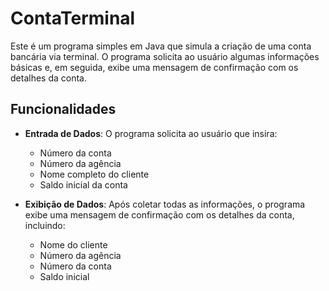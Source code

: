 # ContaTerminal

Este é um programa simples em Java que simula a criação de uma conta bancária via terminal. O programa solicita ao usuário algumas informações básicas e, em seguida, exibe uma mensagem de confirmação com os detalhes da conta.

## Funcionalidades

- **Entrada de Dados**: O programa solicita ao usuário que insira:
    - Número da conta
    - Número da agência
    - Nome completo do cliente
    - Saldo inicial da conta

- **Exibição de Dados**: Após coletar todas as informações, o programa exibe uma mensagem de confirmação com os detalhes da conta, incluindo:
    - Nome do cliente
    - Número da agência
    - Número da conta
    - Saldo inicial